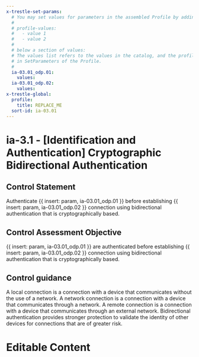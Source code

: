 ```yaml
---
x-trestle-set-params:
  # You may set values for parameters in the assembled Profile by adding
  #
  # profile-values:
  #   - value 1
  #   - value 2
  #
  # below a section of values:
  # The values list refers to the values in the catalog, and the profile-values represent values
  # in SetParameters of the Profile.
  #
  ia-03.01_odp.01:
    values:
  ia-03.01_odp.02:
    values:
x-trestle-global:
  profile:
    title: REPLACE_ME
  sort-id: ia-03.01
---
```


# ia-3.1 - \[Identification and Authentication\] Cryptographic Bidirectional Authentication

## Control Statement

Authenticate {{ insert: param, ia-03.01_odp.01 }} before establishing {{ insert: param, ia-03.01_odp.02 }} connection using bidirectional authentication that is cryptographically based.

## Control Assessment Objective

{{ insert: param, ia-03.01_odp.01 }} are authenticated before establishing {{ insert: param, ia-03.01_odp.02 }} connection using bidirectional authentication that is cryptographically based.

## Control guidance

A local connection is a connection with a device that communicates without the use of a network. A network connection is a connection with a device that communicates through a network. A remote connection is a connection with a device that communicates through an external network. Bidirectional authentication provides stronger protection to validate the identity of other devices for connections that are of greater risk.

# Editable Content

<!-- Make additions and edits below -->
<!-- The above represents the contents of the control as received by the profile, prior to additions. -->
<!-- If the profile makes additions to the control, they will appear below. -->
<!-- The above markdown may not be edited but you may edit the content below, and/or introduce new additions to be made by the profile. -->
<!-- If there is a yaml header at the top, parameter values may be edited. Use --set-parameters to incorporate the changes during assembly. -->
<!-- The content here will then replace what is in the profile for this control, after running profile-assemble. -->
<!-- The current profile has no added parts for this control, but you may add new ones here. -->
<!-- Each addition must have a heading either of the form ## Control my_addition_name -->
<!-- or ## Part a. (where the a. refers to one of the control statement labels.) -->
<!-- "## Control" parts are new parts added after the statement part. -->
<!-- "## Part" parts are new parts added into the top-level statement part with that label. -->
<!-- Subparts may be added with nested hash levels of the form ### My Subpart Name -->
<!-- underneath the parent ## Control or ## Part being added -->
<!-- See https://ibm.github.io/compliance-trestle/tutorials/ssp_profile_catalog_authoring/ssp_profile_catalog_authoring for guidance. -->
